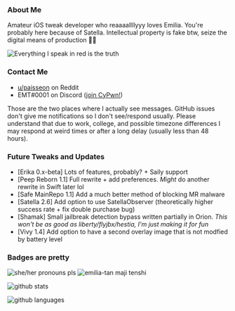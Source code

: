 ### About Me
Amateur iOS tweak developer who reaaaallllyyy loves Emilia. You're probably here because of Satella. Intellectual property is fake btw, seize the digital means of production 🏴‍☠️

![Everything I speak in red is the truth](https://lingtalfi.com/services/pngtext?color=cc0000&size=12&text=All%20my%20tweaks%20will%20have%20many%20bugs,%20with%20certainty.)

### Contact Me
- [u/paisseon](https://reddit.com/u/paisseon) on Reddit
- EMT#0001 on Discord ([join CyPwn!](https://discord.gg/cZ2gBRZvwW))

Those are the two places where I actually see messages. GitHub issues don't give me notifications so I don't see/respond usually. Please understand that due to work, college, and possible timezone differences I may respond at weird times or after a long delay (usually less than 48 hours).

### Future Tweaks and Updates
- \[Erika 0.x-beta] Lots of features, probably? + Saily support
- \[Peep Reborn 1.1] Full rewrite + add preferences. *Might* do another rewrite in Swift later lol
- \[Safe MainRepo 1.1] Add a much better method of blocking MR malware
- \[Satella 2.6] Add option to use SatellaObserver (theoretically higher success rate + fix double purchase bug)
- \[Shamak] Small jailbreak detection bypass written partially in Orion. *This won't be as good as liberty/flyjbx/hestia, I'm just making it for fun*
- \[Vivy 1.4] Add option to have a second overlay image that is not modfied by battery level

### Badges are pretty
![she/her pronouns pls](https://img.shields.io/badge/pronouns-she%2Fher-e91f63)
![emilia-tan maji tenshi](https://img.shields.io/badge/waifu-emilia-%234a00cc)

![github stats](https://github-readme-stats.vercel.app/api?username=paisseon&show_icons=true&count_private=true&theme=dark&hide_title=true)

![github languages](https://github-readme-stats.vercel.app/api/top-langs/?username=paisseon&theme=dark&layout=compact&hide_title=true)
